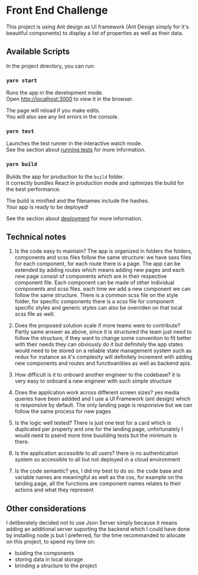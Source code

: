 # Front End Challenge

This project is using Ant design as UI framework (Ant Design simply for it's beautiful components) to display a list of properties as well as their data.

## Available Scripts

In the project directory, you can run:

### `yarn start`

Runs the app in the development mode.\
Open [http://localhost:3000](http://localhost:3000) to view it in the browser.

The page will reload if you make edits.\
You will also see any lint errors in the console.

### `yarn test`

Launches the test runner in the interactive watch mode.\
See the section about [running tests](https://facebook.github.io/create-react-app/docs/running-tests) for more information.

### `yarn build`

Builds the app for production to the `build` folder.\
It correctly bundles React in production mode and optimizes the build for the best performance.

The build is minified and the filenames include the hashes.\
Your app is ready to be deployed!

See the section about [deployment](https://facebook.github.io/create-react-app/docs/deployment) for more information.

## Technical notes

1. Is the code easy to maintain?
   The app is organized in folders the folders, components and scss files follow the same structure: we have sass files for each component, for each route there is a page. The app can be extended by adding routes which means adding new pages and each new page consist of components which are in their respective component file. Each component can be made of other individual components and scss files. each time we add a new component we can follow the same structure.
   There is a common scss file on the style folder, for specific components there is a scss file for component specific styles and generic styles can also be overriden on that local scss file as well.

2. Does the proposed solution scale if more teams were to contribute?
   Partly same answer as above, since it is structured the team just need to follow the structure, if they want to change some convention to fit better with their needs they can obviously do it but definitely the app states would need to be stored on a reliable state management system such as redux for instance as it's complexity will definitely increment with adding new components and routes and functioanlities as well as backend apis.

3. How difficult is it to onboard another engineer to the codebase?
   it is very easy to onboard a new engineer with such simple structure

4. Does the application work across different screen sizes?
   yes media queries have been addded and I use a UI Framework (ant design) which is responsive by default. The only landing page is responsive but we can follow the same process for new pages

5. Is the logic well tested?
   There is just one test for a card which is duplicated per property and one for the landing page, unfortunately I would need to psend more time buuilding tests but the minimum is there.

6. Is the application accessible to all users?
   there is no authentication system so accessible to all but not deployed in a cloud environment

7. Is the code semantic?
   yes, I did my best to do so. the code base and variable names are meaningful as well as the css, for example on the landing page, all the functions are component names relates to their actions and what they represent

## Other considerations

I deliberately decided not to use Json Server simply because it means adding an additional server suporting the backend which I could have done by installing node js but I preferred, for the time recommanded to allocate on this project, to spend my time on:

- buiding the components
- storing data in local storage
- brinding a structure to the project
